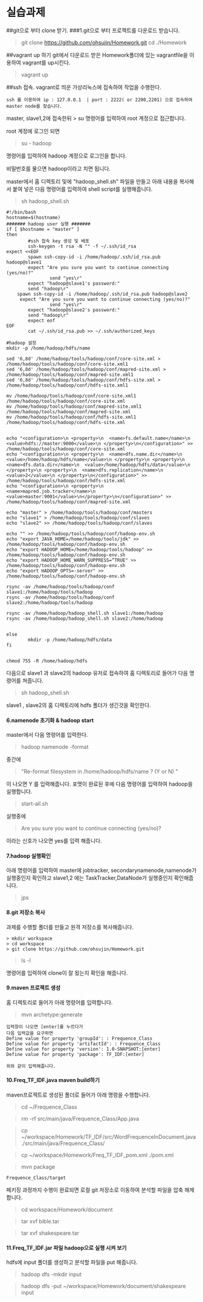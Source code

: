 # 실습과제

##git으로 부터 clone 받기.
###1.git으로 부터 프로젝트를 다운로드 받습니다.
> git clone https://github.com/ohsujin/Homework.git
> cd ./Homework


##vagrant up 하기
git에서 다운로드 받은 Homework폴더에 있는 vagrantfile을 이용하여 vagrant를 up시킨다.
> vagrant up


##ssh 접속.
vagrant로 띄운 가상리눅스에 접속하여 작업을 수행한다.
```
ssh 를 이용하여 ip : 127.0.0.1  | port : 2222( or 2200,2201) 으로 접속하여 master node를 찾습니다.
```

master, slave1,2에 접속한뒤 > su 명령어를 입력하여 root 계정으로 접근합니다.

root 계정에 로그인 되면 
> su - hadoop 

명령어를 입력하여 hadoop 계정으로 로그인을 합니다.

비밀번호를 물으면 hadoop이라고 치면 됩니다.

master에서 홈 디렉토리 및에 "hadoop_shell.sh" 파일을 만들고 아래 내용을 복사해서 붙여 넣은 다음 명령어를 입력하여 shell script를 실행해줍니다.

> sh hadoop_shell.sh 

```
#!/bin/bash
hostname=$(hostname)
####### hadoop user 실행 #######
if [ $hostname = "master" ]
then
        #ssh 접속 key 생성 및 배포
        ssh-keygen -t rsa -N "" -f ~/.ssh/id_rsa
expect <<EOF
        spawn ssh-copy-id -i /home/hadoop/.ssh/id_rsa.pub hadoop@slave1
        expect "Are you sure you want to continue connecting (yes/no)?"
                send "yes\r"
        expect "hadoop@slave1's password:"
        send "hadoop\r"
    spawn ssh-copy-id -i /home/hadoop/.ssh/id_rsa.pub hadoop@slave2
     expect "Are you sure you want to continue connecting (yes/no)?"
                send "yes\r"
        expect "hadoop@slave2's password:"
        send "hadoop\r"
        expect eof
EOF
        cat ~/.ssh/id_rsa.pub >> ~/.ssh/authorized_keys

#hadoop 설정
mkdir -p /home/hadoop/hdfs/name

sed '6,8d' /home/hadoop/tools/hadoop/conf/core-site.xml > /home/hadoop/tools/hadoop/conf/core-site.xml1
sed '6,8d' /home/hadoop/tools/hadoop/conf/mapred-site.xml > /home/hadoop/tools/hadoop/conf/mapred-site.xml1
sed '6,8d' /home/hadoop/tools/hadoop/conf/hdfs-site.xml > /home/hadoop/tools/hadoop/conf/hdfs-site.xml1 

mv /home/hadoop/tools/hadoop/conf/core-site.xml1 /home/hadoop/tools/hadoop/conf/core-site.xml
mv /home/hadoop/tools/hadoop/conf/mapred-site.xml1 /home/hadoop/tools/hadoop/conf/mapred-site.xml
mv /home/hadoop/tools/hadoop/conf/hdfs-site.xml1 /home/hadoop/tools/hadoop/conf/hdfs-site.xml


echo "<configuration>\n <property>\n  <name>fs.default.name</name>\n  <value>hdfs://master:9000</value>\n </property>\n</configuration>" >> /home/hadoop/tools/hadoop/conf/core-site.xml
echo "<configuration>\n <property>\n  <name>dfs.name.dir</name>\n <value>/home/hadoop/hdfs/name</value>\n </property>\n <property>\n  <name>dfs.data.dir</name>\n  <value>/home/hadoop/hdfs/data</value>\n </property>\n <property>\n  <name>dfs.replication</name>\n <value>2</value>\n </property>\n</configuration>" >> /home/hadoop/tools/hadoop/conf/hdfs-site.xml
echo "<configuration>\n <property>\n  <name>mapred.job.tracker</name>\n <value>master:9001</value>\n</property>\n</configuration>" >> /home/hadoop/tools/hadoop/conf/mapred-site.xml

echo "master" > /home/hadoop/tools/hadoop/conf/masters
echo "slave1" > /home/hadoop/tools/hadoop/conf/slaves
echo "slave2" >> /home/hadoop/tools/hadoop/conf/slaves

echo "" >> /home/hadoop/tools/hadoop/conf/hadoop-env.sh
echo "export JAVA_HOME=/home/hadoop/tools/jdk" >> /home/hadoop/tools/hadoop/conf/hadoop-env.sh
echo "export HADOOP_HOME=/home/hadoop/tools/hadoop" >> /home/hadoop/tools/hadoop/conf/hadoop-env.sh
echo "export HADOOP_HOME_WARN_SUPPRESS=“TRUE" >> /home/hadoop/tools/hadoop/conf/hadoop-env.sh
echo "export HADOOP_OPTS=-server" >> /home/hadoop/tools/hadoop/conf/hadoop-env.sh

rsync -av /home/hadoop/tools/hadoop/conf slave1:/home/hadoop/tools/hadoop
rsync -av /home/hadoop/tools/hadoop/conf slave2:/home/hadoop/tools/hadoop

rsync -av /home/hadoop/hadoop_shell.sh slave1:/home/hadoop
rsync -av /home/hadoop/hadoop_shell.sh slave2:/home/hadoop


else
        mkdir -p /home/hadoop/hdfs/data
fi


chmod 755 -R /home/hadoop/hdfs

```
다음으로 slave1 과 slave2의 hadoop 유저로 접속하여 홈 디렉토리로 들어가 다음 명령어를 쳐줍니다.
> sh hadoop_shell.sh

slave1 , slave2의 홈 디렉토리에 hdfs 폴더가 생긴것을 확인한다.

#### 6.namenode 초기화 & hadoop start
master에서 다음 명령어를 입력한다.
> hadoop namenode -format

중간에 
> "Re-format filesystem in /home/hadoop/hdfs/name ? (Y or N) " 

이 나오면 Y 를 입력해줍니다. 포맷이 완료된 후에 다음 명령어를 입력하여 hadoop을 실행합니다.
> start-all.sh

실행중에 
> Are you sure you want to continue connecting (yes/no)?

이라는 신호가 나오면 yes를 입력 해줍니다.

#### 7.hadoop 실행확인

아래 명령어를 입력하여 master에 jobtracker, secondarynamenode,namenode가 실행중인지 확인하고 slave1,2 에는 TaskTracker,DataNode가 실행중인지 확인해줍니다.
> jps 

#### 8.git 저장소 복사

과제를 수행할 폴더를 만들고 원격 저장소를 복사해줍니다.
```
> mkdir workspace
> cd workspace
> git clone https://github.com/ohsujin/Homework.git
```
> ls -l

명령어를 입력하여 clone이 잘 됬는지 확인을 해줍니다.

#### 9.maven 프로젝트 생성
홈 디렉토리로 들어가 아래 명령어를 입력합니다.
> mvn archetype:generate

```
입력창이 나오면 [enter]를 누르다가
다음 입력값을 요구하면
Define value for property 'groupId': : Frequence_Class
Define value for property 'artifactId': : Frequence_Class
Define value for property 'version': 1.0-SNAPSHOT:[enter]
Define value for property 'package': TF_IDF:[enter]

위와 같이 입력해줍니다.
```

#### 10.Freq_TF_IDF.java maven build하기
maven프로젝트로 생성된 폴더로 들어가 아래 명령을 수행합니다.
 > cd ~/Frequence_Class 
 
 > rm -rf src/main/java/Frequence_Class/App.java
 
 > cp ~/workspace/Homework/TF_IDF/src/WordFrequenceInDocument.java ./src/main/java/Frequence_Class/
 
 > cp ~/workspace/Homework/Freq_TF_IDF_pom.xml ./pom.xml
 
 > mvn package
 
```
Frequence_Class/target
```
 
 페키징 과정까지 수행이 완료되면 로컬 git 저장소로 이동하여 분석할 파일을 압축 해제 합니다.
 > cd workspace/Homework/document
 
 > tar xvf bible.tar
 
 > tar xvf shakespeare.tar

#### 11.Freq_TF_IDF.jar 파일 hadoop으로 실행 시켜 보기
hdfs에 input 폴더를 생성하고 분석할 파일을 put 해줍니다.
> hadoop dfs -mkdir input 

> hadoop dfs -put ~/workspace/Homework/document/shakespeare input
> 




 
 



